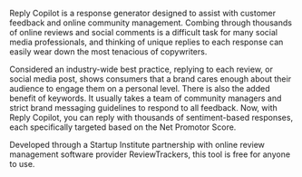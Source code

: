 Reply Copilot is a response generator designed to assist with customer feedback and online community management. Combing through thousands of online reviews and social comments is a difficult task for many social media professionals, and thinking of unique replies to each response can easily wear down the most tenacious of copywriters.

Considered an industry-wide best practice, replying to each review, or social media post, shows consumers that a brand cares enough about their audience to engage them on a personal level. There is also the added benefit of keywords. It usually takes a team of community managers and strict brand messaging guidelines to respond to all feedback. Now, with Reply Copilot, you can reply with thousands of sentiment-based responses, each specifically targeted based on the Net Promotor Score.

Developed through a Startup Institute partnership with online review management software provider ReviewTrackers, this tool is free for anyone to use.






